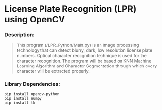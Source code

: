 # License Plate Recognition (LPR) using OpenCV

### Description:

> This program (/LPR_Python/Main.py) is an image processing technology that can detect blurry, dark, low resolution license plate numbers. Optical character recognition technique is used for the character recognition. The program will be based on KNN Machine Learning Algorithm and Character Segmentation through which every character will be extracted properly.

### Library Dependencies:

```
pip install opencv-python
pip install numpy
pip install tk
```
